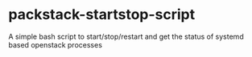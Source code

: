 # packstack-startstop-script
A simple bash script to start/stop/restart and get the status of systemd based openstack processes
